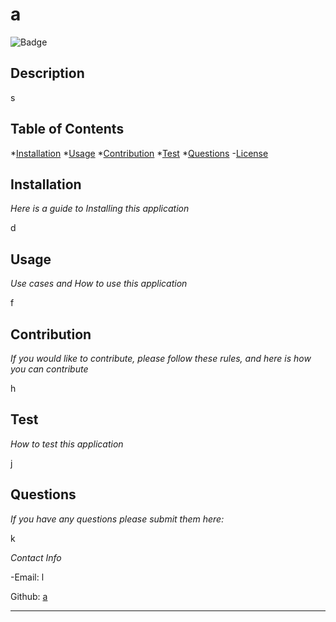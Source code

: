 
  # a
  ![Badge](https://img.shields.io/badge/license-$(license)-blue.svg)
  ## Description

  s

  ## Table of Contents
  *[Installation](#installation)
  *[Usage](#usage)
  *[Contribution](#constibution)
  *[Test](#test)
  *[Questions](#questions)
  -[License](#license)

  ## Installation
  _Here is a guide to Installing this application_

  d

  ## Usage

  _Use cases and How to use this application_

  f

  ## Contribution 
  _If you would like to contribute, please follow these rules, and here is how you can contribute_
  
  h

  ## Test
  _How to test this application_

  j

  ## Questions
  _If you have any questions please submit them here:_

  k

  _Contact Info_

-Email: l

Github: [a](https://github.com/a)

---

